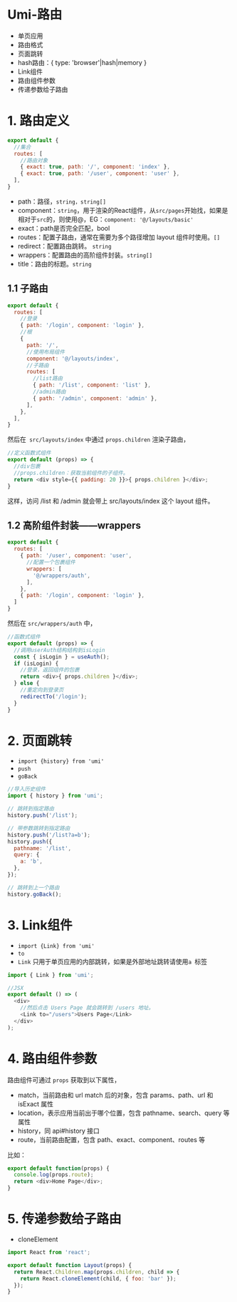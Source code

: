 # Umi-路由

* 单页应用
* 路由格式
* 页面跳转
* hash路由：{ type: 'browser'|hash|memory }
* Link组件
* 路由组件参数
* 传递参数给子路由

# 1. 路由定义

```js
export default {
  //集合
  routes: [
    //路由对象
    { exact: true, path: '/', component: 'index' },
    { exact: true, path: '/user', component: 'user' },
  ],
}
```

* path：路径，`string，string[]`
* component：`string`，用于渲染的React组件，从`src/pages`开始找，如果是相对于`src`的，则使用@，EG：`component: '@/layouts/basic'`
* exact：path是否完全匹配，bool
* routes：配置子路由，通常在需要为多个路径增加 layout 组件时使用。`[]`
* redirect：配置路由跳转。 `string`
* wrappers：配置路由的高阶组件封装。`string[]`
* title：路由的标题。`string`

## 1.1 子路由

```js
export default {
  routes: [
    //登录
    { path: '/login', component: 'login' },
    //根
    {
      path: '/',
      //使用布局组件
      component: '@/layouts/index',
      //子路由
      routes: [
        //list路由
        { path: '/list', component: 'list' },
        //admin路由
        { path: '/admin', component: 'admin' },
      ],
    }, 
  ],
}
```

然后在` src/layouts/index` 中通过 `props.children` 渲染子路由，

```js
//定义函数式组件
export default (props) => {
  //div包裹
  //props.children：获取当前组件的子组件。
  return <div style={{ padding: 20 }}>{ props.children }</div>;
}
```

这样，访问 /list 和 /admin 就会带上 src/layouts/index 这个 layout 组件。

## 1.2 高阶组件封装——wrappers

```js
export default {
  routes: [
    { path: '/user', component: 'user',
      //配置一个包裹组件
      wrappers: [
        '@/wrappers/auth',
      ],
    },
    { path: '/login', component: 'login' },
  ]
}
```

然后在 `src/wrappers/auth` 中，

```js
//函数式组件
export default (props) => {
  //调用userAuth结构结构到isLogin
  const { isLogin } = useAuth();
  if (isLogin) {
    //登录，返回组件的包裹
    return <div>{ props.children }</div>;
  } else {
    //重定向到登录页
    redirectTo('/login');
  }
}
```

# 2. 页面跳转

* `import {history} from 'umi'`
* `push`
* `goBack`

```js
//导入历史组件
import { history } from 'umi';

// 跳转到指定路由
history.push('/list');

// 带参数跳转到指定路由
history.push('/list?a=b');
history.push({
  pathname: '/list',
  query: {
    a: 'b',
  },
});

// 跳转到上一个路由
history.goBack();
```

# 3. Link组件

* `import {Link} from 'umi'`
* `to`
* `Link` 只用于单页应用的内部跳转，如果是外部地址跳转请使用`a `标签

```js
import { Link } from 'umi';

//JSX
export default () => (
  <div>
    //然后点击 Users Page 就会跳转到 /users 地址。
    <Link to="/users">Users Page</Link>
  </div>
);
```

# 4. 路由组件参数

路由组件可通过 `props` 获取到以下属性，

* match，当前路由和 url match 后的对象，包含 params、path、url 和 isExact 属性
* location，表示应用当前出于哪个位置，包含 pathname、search、query 等属性
* history，同 api#history 接口
* route，当前路由配置，包含 path、exact、component、routes 等

比如：
```js
export default function(props) {
  console.log(props.route);
  return <div>Home Page</div>;
}
```

# 5. 传递参数给子路由

* cloneElement

```js
import React from 'react';

export default function Layout(props) {
  return React.Children.map(props.children, child => {
    return React.cloneElement(child, { foo: 'bar' });
  });
}
```